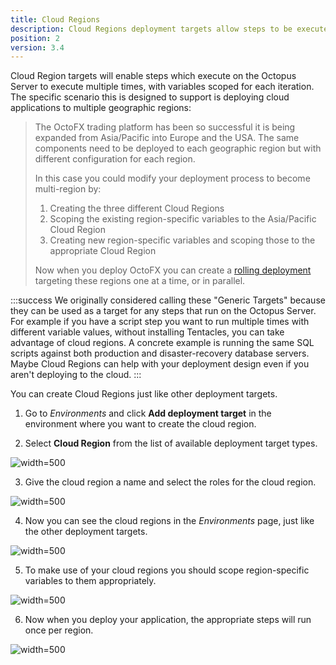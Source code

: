 ```yaml
---
title: Cloud Regions
description: Cloud Regions deployment targets allow steps to be executed multiple times to support deploying cloud applications in numerous geographic regions.
position: 2
version: 3.4
---
```


Cloud Region targets will enable steps which execute on the Octopus Server to execute multiple times, with variables scoped for each iteration. The specific scenario this is designed to support is deploying cloud applications to multiple geographic regions:

> The OctoFX trading platform has been so successful it is being expanded from Asia/Pacific into Europe and the USA. The same components need to be deployed to each geographic region but with different configuration for each region.
> 
> 
> In this case you could modify your deployment process to become multi-region by:
> 
> 1. Creating the three different Cloud Regions
> 2. Scoping the existing region-specific variables to the Asia/Pacific Cloud Region
> 3. Creating new region-specific variables and scoping those to the appropriate Cloud Region
> 
> 
> 
> Now when you deploy OctoFX you can create a [rolling deployment](/docs/patterns/rolling-deployments.md) targeting these regions one at a time, or in parallel.

:::success
We originally considered calling these "Generic Targets" because they can be used as a target for any steps that run on the Octopus Server. For example if you have a script step you want to run multiple times with different variable values, without installing Tentacles, you can take advantage of cloud regions. A concrete example is running the same SQL scripts against both production and disaster-recovery database servers. Maybe Cloud Regions can help with your deployment design even if you aren't deploying to the cloud.
:::

You can create Cloud Regions just like other deployment targets.

1. Go to *Environments* and click **Add deployment target** in the environment where you want to create the cloud region.

2. Select **Cloud Region** from the list of available deployment target types.

![](https://i.octopus.com/blog/201604-2016-04-0715_35_30-cloud_region_target-PEQY.png "width=500")

3. Give the cloud region a name and select the roles for the cloud region.

![](https://i.octopus.com/blog/201604-2016-04-0715_40_07-cloud_region_details-TSJY.png "width=500")

4. Now you can see the cloud regions in the *Environments* page, just like the other deployment targets.

![](https://i.octopus.com/blog/201604-2016-04-0715_48_45-cloud_target_environment-VRKV.png "width=500")

5. To make use of your cloud regions you should scope region-specific variables to them appropriately.

![](https://i.octopus.com/blog/201604-2016-04-0722_48_54-cloud_region_variables-4L36.png "width=500")

6. Now when you deploy your application, the appropriate steps will run once per region.

![](https://i.octopus.com/blog/201604-2016-04-0723_25_07-cloud_region_deploy_log-ZR4J.png "width=500")
